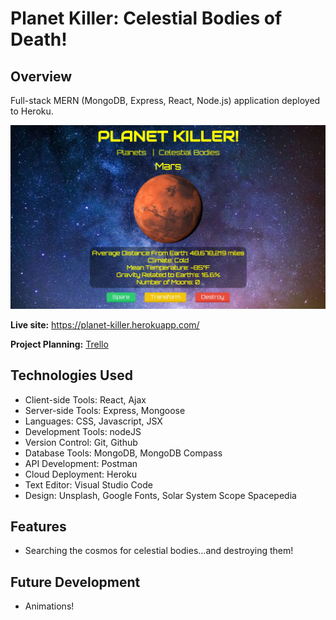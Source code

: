 # Planet Killer: Celestial Bodies of Death!
## Overview

Full-stack MERN (MongoDB, Express, React, Node.js) application deployed to Heroku.

![Screenshot](https://github.com/JustinCotton/planet-killer/blob/master/PlanetKillerScreenshot.JPG)

**Live site:** <https://planet-killer.herokuapp.com/>

**Project Planning:** [Trello](https://trello.com/b/3Be4OE0C/planet-killer)

## Technologies Used

  * Client-side Tools: React, Ajax
  * Server-side Tools: Express, Mongoose
  * Languages: CSS, Javascript, JSX
  * Development Tools: nodeJS    
  * Version Control: Git, Github
  * Database Tools: MongoDB, MongoDB Compass
  * API Development: Postman
  * Cloud Deployment: Heroku
  * Text Editor: Visual Studio Code
  * Design: Unsplash, Google Fonts, Solar System Scope Spacepedia

## Features

  * Searching the cosmos for celestial bodies...and destroying them!

## Future Development

  * Animations!